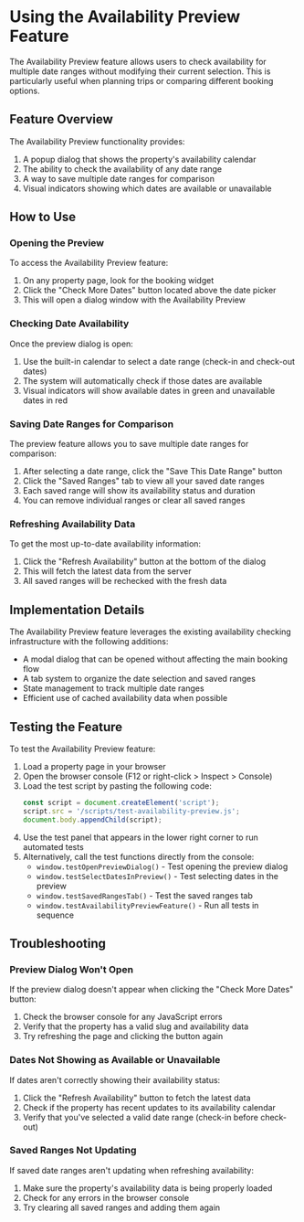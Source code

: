 # Using the Availability Preview Feature

The Availability Preview feature allows users to check availability for multiple date ranges without modifying their current selection. This is particularly useful when planning trips or comparing different booking options.

## Feature Overview

The Availability Preview functionality provides:

1. A popup dialog that shows the property's availability calendar
2. The ability to check the availability of any date range
3. A way to save multiple date ranges for comparison
4. Visual indicators showing which dates are available or unavailable

## How to Use

### Opening the Preview

To access the Availability Preview feature:

1. On any property page, look for the booking widget
2. Click the "Check More Dates" button located above the date picker
3. This will open a dialog window with the Availability Preview

### Checking Date Availability

Once the preview dialog is open:

1. Use the built-in calendar to select a date range (check-in and check-out dates)
2. The system will automatically check if those dates are available
3. Visual indicators will show available dates in green and unavailable dates in red

### Saving Date Ranges for Comparison

The preview feature allows you to save multiple date ranges for comparison:

1. After selecting a date range, click the "Save This Date Range" button
2. Click the "Saved Ranges" tab to view all your saved date ranges
3. Each saved range will show its availability status and duration
4. You can remove individual ranges or clear all saved ranges

### Refreshing Availability Data

To get the most up-to-date availability information:

1. Click the "Refresh Availability" button at the bottom of the dialog
2. This will fetch the latest data from the server
3. All saved ranges will be rechecked with the fresh data

## Implementation Details

The Availability Preview feature leverages the existing availability checking infrastructure with the following additions:

- A modal dialog that can be opened without affecting the main booking flow
- A tab system to organize the date selection and saved ranges
- State management to track multiple date ranges
- Efficient use of cached availability data when possible

## Testing the Feature

To test the Availability Preview feature:

1. Load a property page in your browser
2. Open the browser console (F12 or right-click > Inspect > Console)
3. Load the test script by pasting the following code:
   ```javascript
   const script = document.createElement('script');
   script.src = '/scripts/test-availability-preview.js';
   document.body.appendChild(script);
   ```
4. Use the test panel that appears in the lower right corner to run automated tests
5. Alternatively, call the test functions directly from the console:
   - `window.testOpenPreviewDialog()` - Test opening the preview dialog
   - `window.testSelectDatesInPreview()` - Test selecting dates in the preview
   - `window.testSavedRangesTab()` - Test the saved ranges tab
   - `window.testAvailabilityPreviewFeature()` - Run all tests in sequence

## Troubleshooting

### Preview Dialog Won't Open

If the preview dialog doesn't appear when clicking the "Check More Dates" button:

1. Check the browser console for any JavaScript errors
2. Verify that the property has a valid slug and availability data
3. Try refreshing the page and clicking the button again

### Dates Not Showing as Available or Unavailable

If dates aren't correctly showing their availability status:

1. Click the "Refresh Availability" button to fetch the latest data
2. Check if the property has recent updates to its availability calendar
3. Verify that you've selected a valid date range (check-in before check-out)

### Saved Ranges Not Updating

If saved date ranges aren't updating when refreshing availability:

1. Make sure the property's availability data is being properly loaded
2. Check for any errors in the browser console
3. Try clearing all saved ranges and adding them again